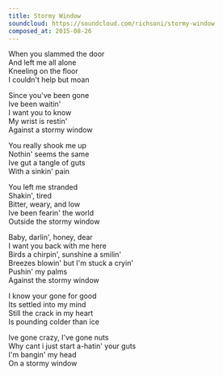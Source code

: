 ```yaml
---
title: Stormy Window
soundcloud: https://soundcloud.com/richsoni/stormy-window
composed_at: 2015-08-26
---
```


When you slammed the door  
And left me all alone  
Kneeling on the floor  
I couldn't help but moan  

Since you've been gone  
Ive been waitin'  
I want you to know  
My wrist is restin'  
Against a stormy window  

You really shook me up  
Nothin' seems the same  
Ive gut a tangle of guts  
With a sinkin' pain  

You left me stranded  
Shakin', tired  
Bitter, weary, and low  
Ive been fearin' the world  
Outside the stormy window  

Baby, darlin', honey, dear  
I want you back with me here  
Birds a chirpin', sunshine a smilin'  
Breezes blowin' but I'm stuck a cryin'  
Pushin' my palms  
Against the stormy window  

I know your gone for good  
Its settled into my mind  
Still the crack in my heart  
Is pounding colder than ice  

Ive gone crazy, I've gone nuts  
Why cant i just start a-hatin' your guts  
I'm bangin' my head  
On a stormy window  
